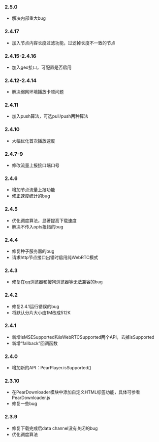### 2.5.0
- 解决内部重大bug

### 2.4.17
- 加入节点内容长度过滤功能，过滤掉长度不一致的节点

### 2.4.15-2.4.16
- 加入geo接口，可配置是否启用

### 2.4.12-2.4.14
- 解决弱网环境播放卡顿问题

### 2.4.11
- 加入push算法，可选pull/push两种算法 

### 2.4.10
- 大幅优化首次播放速度

### 2.4.7-9
- 修改流量上报接口端口号

### 2.4.6
- 增加节点流量上报功能
- 修正速度统计的bug

### 2.4.5
- 优化调度算法，显著提高下载速度
- 解决不传入opts报错的bug

### 2.4.4
- 修复种子服务器的bug
- 请求http节点接口出错时启用纯WebRTC模式

### 2.4.3
- 修复在qq浏览器和搜狗浏览器等无法兼容的bug

### 2.4.2
- 修复2.4.1运行错误的bug
- 将默认分片大小由1M改成512K

### 2.4.1
- 新增isMSESupported和isWebRTCSupported两个API，去掉isSupported
- 新增“fallback”回调函数


### 2.4.0
- 增加新的API：PearPlayer.isSupported()

### 2.3.10
- 在PearDownloader模块中添加自定义HTML标签功能，具体可参看PearDownloader.js
- 修复一些bug

### 2.3.9
- 修复下载完成后data channel没有关闭的bug
- 优化调度算法
